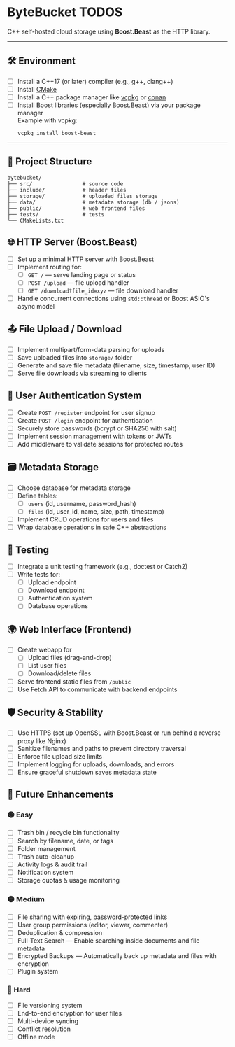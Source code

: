 # ByteBucket TODOS

C++ self-hosted cloud storage using **Boost.Beast** as the HTTP library.

---

## 🛠️ Environment

- [ ] Install a C++17 (or later) compiler (e.g., g++, clang++)
- [ ] Install [CMake](https://cmake.org/)
- [ ] Install a C++ package manager like [vcpkg](https://github.com/microsoft/vcpkg) or [conan](https://conan.io/)
- [ ] Install Boost libraries (especially Boost.Beast) via your package manager  
       Example with vcpkg:
  ```bash
  vcpkg install boost-beast
  ```

---

## 📁 Project Structure

```
bytebucket/
├── src/                # source code
├── include/            # header files
├── storage/            # uploaded files storage
├── data/               # metadata storage (db / jsons)
├── public/             # web frontend files
├── tests/              # tests
└── CMakeLists.txt
```

## 🌐 HTTP Server (Boost.Beast)

- [ ] Set up a minimal HTTP server with Boost.Beast
- [ ] Implement routing for:
  - [ ] `GET /` — serve landing page or status
  - [ ] `POST /upload` — file upload handler
  - [ ] `GET /download?file_id=xyz` — file download handler
- [ ] Handle concurrent connections using `std::thread` or Boost ASIO's async model

## 📤 File Upload / Download

- [ ] Implement multipart/form-data parsing for uploads
- [ ] Save uploaded files into `storage/` folder
- [ ] Generate and save file metadata (filename, size, timestamp, user ID)
- [ ] Serve file downloads via streaming to clients

## 🔐 User Authentication System

- [ ] Create `POST /register` endpoint for user signup
- [ ] Create `POST /login` endpoint for authentication
- [ ] Securely store passwords (bcrypt or SHA256 with salt)
- [ ] Implement session management with tokens or JWTs
- [ ] Add middleware to validate sessions for protected routes

## 🗃 Metadata Storage

- [ ] Choose database for metadata storage
- [ ] Define tables:
  - [ ] `users` (id, username, password_hash)
  - [ ] `files` (id, user_id, name, size, path, timestamp)
- [ ] Implement CRUD operations for users and files
- [ ] Wrap database operations in safe C++ abstractions

## 🧪 Testing

- [ ] Integrate a unit testing framework (e.g., doctest or Catch2)
- [ ] Write tests for:
  - [ ] Upload endpoint
  - [ ] Download endpoint
  - [ ] Authentication system
  - [ ] Database operations

## 🌍 Web Interface (Frontend)

- [ ] Create webapp for
  - [ ] Upload files (drag-and-drop)
  - [ ] List user files
  - [ ] Download/delete files
- [ ] Serve frontend static files from `/public`
- [ ] Use Fetch API to communicate with backend endpoints

## 🛡️ Security & Stability

- [ ] Use HTTPS (set up OpenSSL with Boost.Beast or run behind a reverse proxy like Nginx)
- [ ] Sanitize filenames and paths to prevent directory traversal
- [ ] Enforce file upload size limits
- [ ] Implement logging for uploads, downloads, and errors
- [ ] Ensure graceful shutdown saves metadata state

## 🧠 Future Enhancements

### 🟢 Easy

- [ ] Trash bin / recycle bin functionality
- [ ] Search by filename, date, or tags
- [ ] Folder management
- [ ] Trash auto-cleanup
- [ ] Activity logs & audit trail
- [ ] Notification system
- [ ] Storage quotas & usage monitoring

### 🟡 Medium

- [ ] File sharing with expiring, password-protected links
- [ ] User group permissions (editor, viewer, commenter)
- [ ] Deduplication & compression
- [ ] Full-Text Search — Enable searching inside documents and file metadata
- [ ] Encrypted Backups — Automatically back up metadata and files with encryption
- [ ] Plugin system

### 🔴 Hard

- [ ] File versioning system
- [ ] End-to-end encryption for user files
- [ ] Multi-device syncing
- [ ] Conflict resolution
- [ ] Offline mode
